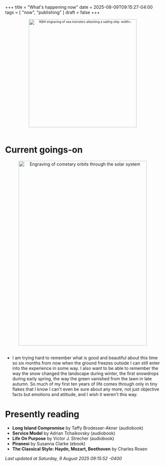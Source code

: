 +++
title = "What's happening now"
date = 2025-08-09T09:15:27-04:00
tags = [
    "now",
    "publishing"
]
draft = false
+++
<div align="center" style="font-size:x-small"><img src="https://milkfish08.s3.amazonaws.com/photo/blog/abovethefold/1684-untitled-engraving-of-sea-monsters-attacking-a-sailing-vessel-49fa31.jpg" alt="1684 engraving of sea monsters attacking a sailing ship. width="512" height="351" title="Sea monsters attacking a sailing ship" /></div><br clear="all" />

# Current goings-on

<div align="center"><img src="https://milkfish08.s3.amazonaws.com/photo/blog/comets.jpeg" height=600 width=417 alt="Engraving of cometary orbits through the solar system" title="Comets" /></div><br clear="all" />

* I am trying hard to remember what is good and beautiful about this time so six months from now when the ground freezes outside I can still enter into the experience in some way.
I also want to be able to remember the way the snow changed the landscape during winter, the first snowdrops during early spring, the way the green vanished from the lawn in late autumn.
So much of my first ten years of life comes through only in tiny flakes that I know I can't even be sure about any more, not just objective facts but emotions and attitude, and I wish it weren't this way.

# Presently reading

* __Long Island Compromise__ by Taffy Brodesser-Akner (audiobook)
* __Service Model__ by Adrian Tchaikovsky (audiobook)
* __Life On Purpose__ by Victor J. Strecher (audiobook)
* __Piranesi__ by Susanna Clarke (ebook)
* __The Classical Style: Haydn, Mozart, Beethoven__ by Charles Rosen

*Last updated at Saturday, 9 August 2025 09:15:52 -0400*
